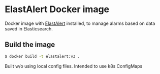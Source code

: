 # ElastAlert Docker image

Docker image with [ElastAlert](https://elastalert.readthedocs.io/en/latest/) installed, to manage alarms based on data saved in Elasticsearch.

## Build the image

```sh
$ docker build -t elastalert:v3 .
```

Built w/o using local config files. Intended to use k8s ConfigMaps

